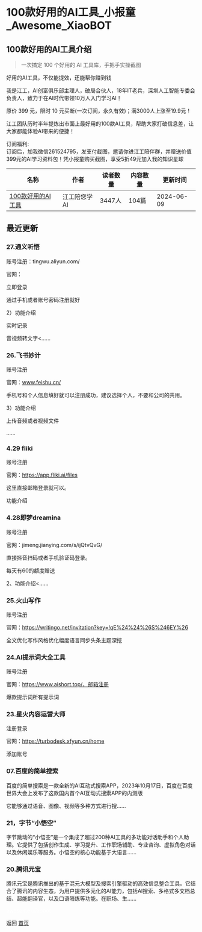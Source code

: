 # 100款好用的AI工具_小报童_Awesome_XiaoBOT

## 100款好用的AI工具介绍
> 一次搞定 100 个好用的 AI 工具库，手把手实操截图    
    
好用的AI工具，不仅能提效，还能帮你赚到钱    
    
我是江工，AI创富俱乐部主理人，破局合伙人，18年IT老兵，深圳人工智能专委会负责人，致力于在AI时代带领10万人入门学习AI！    
    
原价 399 元，限时 10 元买断(一次订阅，永久有效)；满3000人上涨至19.9元！    
    
江工团队历时半年提炼出市面上最好用的100款AI工具，帮助大家打破信息差，让大家都能体验AI带来的便捷！    
    
订阅福利:  
订阅后，加我微信261524795，发支付截图，邀请你进江工陪伴群，并赠送价值399元的AI学习资料包！凭小报童购买截图，享受5折49元加入我的知识星球  
  


|名称|作者|读者数量|内容数量|更新时间|
|---|---|---|---|---|
|[100款好用的AI工具](https://xiaobot.net/p/Jiang-AIGC?refer=0b133df9-27dc-423b-8101-639049001c13)|江工陪您学AI|3447人|104篇|2024-06-09|

## 最近更新
### 27.通义听悟

账号注册：tingwu.aliyun.com/

官网：

立即登录

通过手机或者账号密码注册就好

2）功能介绍

实时记录

音视频转文字<......

### 26.飞书妙计

账号注册

官网：www.feishu.cn/

手机号和个人信息填好就可以注册成功，建议选择个人，不要和公司的共用。

3）功能介绍

上传音频或者视频文件

......

### 4.29 fliki

账号注册

官网：https://app.fliki.ai/files

这里直接邮箱登录就可以。

功能介绍

### 4.28即梦dreamina

账号注册

官网：jimeng.jianying.com/s/ijQtvQvG/

直接抖音扫码或者手机验证码登录。

每天有60的额度赠送

2、功能介绍<......

### 25.火山写作

账号注册

官网：https://writingo.net/invitation?key=!qE%24%24%26S%246EY%26

全文优化写作风格优化幅度语言同步头条主题深挖

### 24.AI提示词大全工具

账号注册

官网：https://www.aishort.top/，邮箱注册

爆款提示词所有提示词

### 23.星火内容运营大师

注册登录

官网：https://turbodesk.xfyun.cn/home

添加账号

### 07.百度的简单搜索

百度的简单搜索是一款全新的AI互动式搜索APP，2023年10月17日，百度在百度世界大会上发布了这款国内首个AI互动式搜索APP的内测版

它能够通过语音、图像、视频等多种方式进行搜......

### 21，字节“小悟空”

字节跳动的“小悟空”是一个集成了超过200种AI工具的多功能对话助手和个人助理。它提供了包括创作生成、学习提升、工作职场辅助、专业咨询、虚拟角色对话以及休闲娱乐等服务。小悟空的核心功能基于大语言......

### 20.腾讯元宝

腾讯元宝是腾讯推出的基于混元大模型及搜索引擎驱动的高效信息整合工具。它结合了腾讯的内容生态，为用户提供多元化的AI能力，包括AI搜索、多格式多文档总结、超能翻译官，以及口语陪练等功能。在职场、生......


<a href="https://github.com/Reno9527/awesome-xiaobot" style="color: white; text-decoration: none;">awesome-xiaobot</a>

返回 [首页](../README.md)
